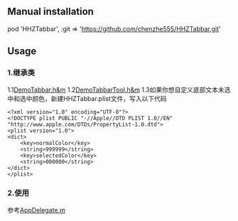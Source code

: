 ## Manual installation

pod 'HHZTabbar', :git => 'https://github.com/chenzhe555/HHZTabbar.git'


## Usage
###  1.继承类
1.1[DemoTabbar.h&m](https://github.com/chenzhe555/HHZTabbar/blob/master/HHZTabbar/Demo/DemoTabbar.h)
1.2[DemoTabbarTool.h&m](https://github.com/chenzhe555/HHZTabbar/blob/master/HHZTabbar/Demo/DemoTabbarTool.h)
1.3如果你想自定义底部文本未选中和选中颜色，新建HHZTabbar.plist文件，写入以下代码
```
<?xml version="1.0" encoding="UTF-8"?>
<!DOCTYPE plist PUBLIC "-//Apple//DTD PLIST 1.0//EN" "http://www.apple.com/DTDs/PropertyList-1.0.dtd">
<plist version="1.0">
<dict>
	<key>normalColor</key>
	<string>999999</string>
	<key>selectedColor</key>
	<string>000000</string>
</dict>
</plist>
```

###  2.使用
参考[AppDelegate.m](https://github.com/chenzhe555/HHZTabbar/blob/master/HHZTabbar/AppDelegate.m)
